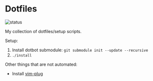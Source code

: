 # Dotfiles

![status](https://github.com/ezhang887/dotfiles/actions/workflows/test.yaml/badge.svg)

My collection of dotfiles/setup scripts.

Setup:
1. Install dotbot submodule: `git submodule init --update --recursive`
2. `./install`

Other things that are not automated:
- Install [vim-plug](https://github.com/junegunn/vim-plug)
